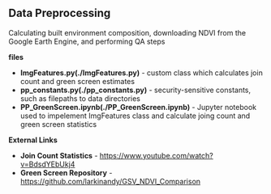 ## Data Preprocessing
 Calculating built environment composition, downloading NDVI from the Google Earth Engine, and performing QA steps

 **files** <br>
- **ImgFeatures.py(./ImgFeatures.py)** - custom class which calculates join count and green screen estimates
- **pp_constants.py(./pp_constants.py)** - security-sensitive constants, such as filepaths to data directories
- **PP_GreenScreen.ipynb(./PP_GreenScreen.ipynb)** - Jupyter notebook used to impelement ImgFeatures class and calculate joing count and green screen statistics

**External Links**
- **Join Count Statistics** - https://www.youtube.com/watch?v=BdsdYEbUkj4
- **Green Screen Repository** - https://github.com/larkinandy/GSV_NDVI_Comparison
